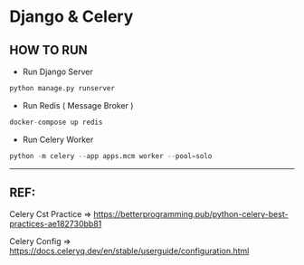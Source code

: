 # Django & Celery



## HOW TO RUN
- Run Django Server
```python
python manage.py runserver
```
- Run Redis ( Message Broker )
```python
docker-compose up redis
```
- Run Celery Worker
```python
python -m celery --app apps.mcm worker --pool=solo
```

----------------------
## REF: 
Celery Cst Practice => https://betterprogramming.pub/python-celery-best-practices-ae182730bb81

Celery Config => https://docs.celeryq.dev/en/stable/userguide/configuration.html
